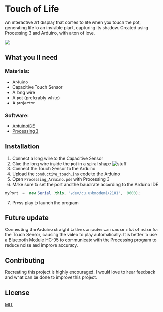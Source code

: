 # Touch of Life
An interactive art display that comes to life when you touch the pot, generating life to an invisible plant, capturing its shadow. Created using Processing 3 and Arduino, with a ton of love.

![](https://media.giphy.com/media/obSJS2VNskmoQhtlFU/giphy.gif)

## What you'll need
### Materials:
* Arduino
* Capacitive Touch Sensor
* A long wire
* A pot (preferably white)
* A projector

### Software:
* [ArduinoIDE](https://www.arduino.cc/en/software)
* [Processing 3](https://processing.org/download/)


## Installation
1. Connect a long wire to the Capacitive Sensor
2. Glue the long wire inside the pot in a spiral shape
![stuff](https://lh3.googleusercontent.com/xBGYfhS3qJJ-4bAPbj9OYKWu3yUC4mOGELXDib2RjNtOOzZjFuXrPJWX761VQEavKa5z6k6iFFrFSXGvMv6z9pI5s1k3iGfI8OCvnydrT3qsHKuzUB_NXT-t4_80xn1QG79bNsMxhRKuWNutKq9PyfjpxyZR9P02_WkiA4JGsDuYw45CFBIBBGNS6FZiGnynVvIyn9hesh6g5IpgRup4-PS3KAOEK8onJTX0t5Vx_l_OQxe0oJpmWlnjMWRBYKsaT7Dsunc8inuzw6tbxcw493I0VGbyWpl3jz6h3hcb81M8a98y1wf-y71ZQSpWpje4oo5f5mnwUcHpj_anNMlkxQzntCFEmfNYdbOhVeBzRuOSZXgRj6e99rZPdc4Fk-s22viygc7hwHmr_k_MC0DzWlxf-AEl3OBZ7rE5JOuZ2GsSqwaX9mXXmBkJX1FlVCQFuMHmRhpuQV1jZhnzK1nbYx6hyL3MJxS7_4zR1EmbS4h7Rn9DFdhxn4p2WAT86E6BZ6Y2CQ-kpE5rPnRCCy40kO3dePOBajOJG95wruD--2xGkyanFx2wO4PeX1Nfm5io4KkR9P8RxGfrvuN1NXdLMpAEYxtr3C-v9s9n2i_ig0WAcUn_VNDkWs87I6SdZ67YlqV0bsmJNHXZ3r3eJVnO1Dn0iNXf-ZlDwuxOWAAtk7JTt7ONjVnDMYo-_M-OEveLLiBMUKFVgErCcorPEb26d4HDIQ=w2000-h1126-no?authuser=0)
3. Connect the Touch Sensor to the Arduino 
4. Upload the ```conductive_touch.ino``` code to the Arduino
5. Open ```Processing_Arduino.pde``` with Processing 3
6. Make sure to set the port and the baud rate according to the Arduino IDE
```java
myPort  =  new Serial (this, "/dev/cu.usbmodem142101",  9600);
```
7. Press play to launch the program

## Future update
Connecting the Arduino straight to the computer can cause a lot of noise for the Touch Sensor, causing the video to play automatically. It is better to use a Bluetooth Module HC-05 to communicate with the Processing program to reduce noise and improve accuracy.

## Contributing
Recreating this project is highly encouraged. I would love to hear feedback and what can be done to improve this project.

## License
[MIT](https://choosealicense.com/licenses/mit/)
